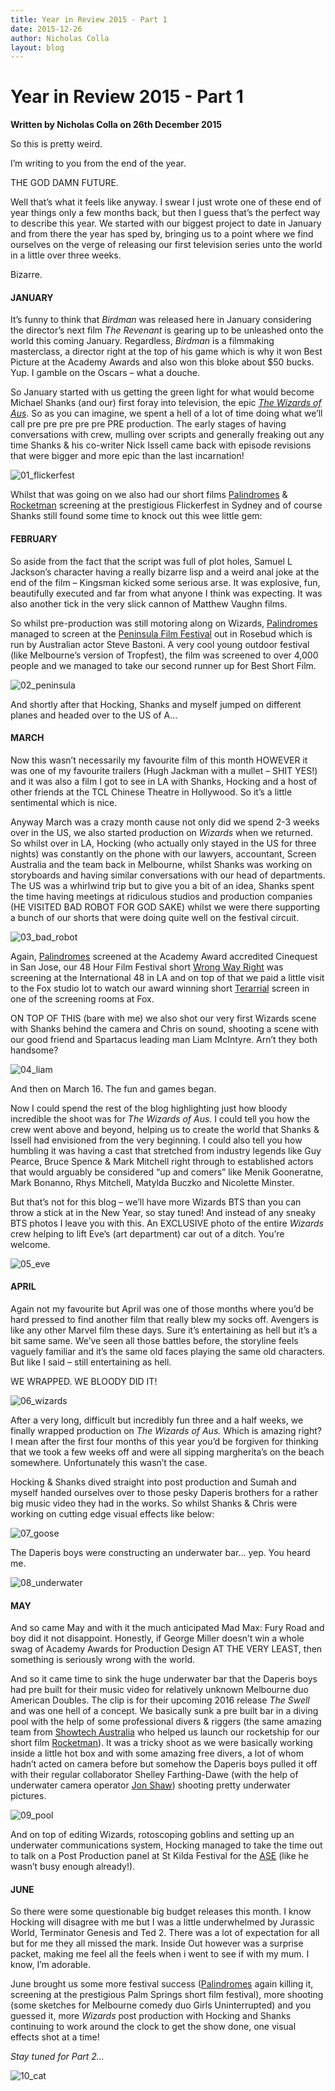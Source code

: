 ```yaml
---
title: Year in Review 2015 - Part 1
date: 2015-12-26
author: Nicholas Colla
layout: blog
---
```

# Year in Review 2015 - Part 1

**Written by Nicholas Colla on 26th December 2015**

So this is pretty weird.

I’m writing to you from the end of the year.

THE GOD DAMN FUTURE.

Well that’s what it feels like anyway. I swear I just wrote one of these end of year things only a few months back, but then I guess that’s the perfect way to describe this year. We started with our biggest project to date in January and from there the year has sped by, bringing us to a point where we find ourselves on the verge of releasing our first television series unto the world in a little over three weeks.

Bizarre.

#### JANUARY

It’s funny to think that *Birdman* was released here in January considering the director’s next film *The Revenant* is gearing up to be unleashed onto the world this coming January. Regardless, *Birdman* is a filmmaking masterclass, a director right at the top of his game which is why it won Best Picture at the Academy Awards and also won this bloke about $50 bucks. Yup. I gamble on the Oscars – what a douche.

So January started with us getting the green light for what would become Michael Shanks (and our) first foray into television, the epic *[The Wizards of Aus](./../portfolio/the-wizards-of-aus/)*. So as you can imagine, we spent a hell of a lot of time doing what we’ll call pre pre pre pre pre PRE production. The early stages of having conversations with crew, mulling over scripts and generally freaking out any time Shanks & his co-writer Nick Issell came back with episode revisions that were bigger and more epic than the last incarnation!

![01_flickerfest](/static/blog/12-01_flickerfest.jpg)

Whilst that was going on we also had our short films [Palindromes](./../portfolio/palindromes/) & [Rocketman](./../portfolio/rocketman/) screening at the prestigious Flickerfest in Sydney and of course Shanks still found some time to knock out this wee little gem:

#### FEBRUARY

So aside from the fact that the script was full of plot holes, Samuel L Jackson’s character having a really bizarre lisp and a weird anal joke at the end of the film – Kingsman kicked some serious arse. It was explosive, fun, beautifully executed and far from what anyone I think was expecting. It was also another tick in the very slick cannon of Matthew Vaughn films.

So whilst pre-production was still motoring along on Wizards, [Palindromes](./../portfolio/palindromes/) managed to screen at the [Peninsula Film Festival](http://www.peninsulashortfilmfest.com.au) out in Rosebud which is run by Australian actor Steve Bastoni. A very cool young outdoor festival (like Melbourne’s version of Tropfest), the film was screened to over 4,000 people and we managed to take our second runner up for Best Short Film.

![02_peninsula](/static/blog/12-02_peninsula.png)

And shortly after that Hocking, Shanks and myself jumped on different planes and headed over to the US of A…

#### MARCH

Now this wasn’t necessarily my favourite film of this month HOWEVER it was one of my favourite trailers (Hugh Jackman with a mullet – SHIT YES!) and it was also a film I got to see in LA with Shanks, Hocking and a host of other friends at the TCL Chinese Theatre in Hollywood. So it’s a little sentimental which is nice.

Anyway March was a crazy month cause not only did we spend 2-3 weeks over in the US, we also started production on *Wizards* when we returned. So whilst over in LA, Hocking (who actually only stayed in the US for three nights) was constantly on the phone with our lawyers, accountant, Screen Australia and the team back in Melbourne, whilst Shanks was working on storyboards and having similar conversations with our head of departments. The US was a whirlwind trip but to give you a bit of an idea, Shanks spent the time having meetings at ridiculous studios and production companies (HE VISITED BAD ROBOT FOR GOD SAKE) whilst we were there supporting a bunch of our shorts that were doing quite well on the festival circuit.

![03_bad_robot](/static/blog/12-03_bad_robot.png)

Again, [Palindromes](./../portfolio/palindromes/) screened at the Academy Award accredited Cinequest in San Jose, our 48 Hour Film Festival short [Wrong Way Right](./../portfolio/wrong-way-right/) was screening at the International 48 in LA and on top of that we paid a little visit to the Fox studio lot to watch our award winning short [Terarrial](./../portfolio/terrarial/) screen in one of the screening rooms at Fox.

ON TOP OF THIS (bare with me) we also shot our very first Wizards scene with Shanks behind the camera and Chris on sound, shooting a scene with our good friend and Spartacus leading man Liam McIntyre. Arn’t they both handsome?

![04_liam](/static/blog/12-04_liam.jpg)

And then on March 16. The fun and games began.

Now I could spend the rest of the blog highlighting just how bloody incredible the shoot was for *The* *Wizards of Aus.* I could tell you how the crew went above and beyond, helping us to create the world that Shanks & Issell had envisioned from the very beginning. I could also tell you how humbling it was having a cast that stretched from industry legends like Guy Pearce, Bruce Spence & Mark Mitchell right through to established actors that would arguably be considered “up and comers” like Menik Gooneratne, Mark Bonanno, Rhys Mitchell, Matylda Buczko and Nicolette Minster.

But that’s not for this blog – we’ll have more Wizards BTS than you can throw a stick at in the New Year, so stay tuned! And instead of any sneaky BTS photos I leave you with this. An EXCLUSIVE photo of the entire *Wizards* crew helping to lift Eve’s (art department) car out of a ditch. You’re welcome.

![05_eve](/static/blog/12-05_eve.jpg)

#### APRIL

Again not my favourite but April was one of those months where you’d be hard pressed to find another film that really blew my socks off. Avengers is like any other Marvel film these days. Sure it’s entertaining as hell but it’s a bit same same. We’ve seen all those battles before, the storyline feels vaguely familiar and it’s the same old faces playing the same old characters. But like I said – still entertaining as hell.

WE WRAPPED. WE BLOODY DID IT!

![06_wizards](/static/blog/12-06_wizards.jpg)

After a very long, difficult but incredibly fun three and a half weeks, we finally wrapped production on *The* *Wizards of Aus.* Which is amazing right? I mean after the first four months of this year you’d be forgiven for thinking that we took a few weeks off and were all sipping margherita’s on the beach somewhere. Unfortunately this wasn’t the case.

Hocking & Shanks dived straight into post production and Sumah and myself handed ourselves over to those pesky Daperis brothers for a rather big music video they had in the works. So whilst Shanks & Chris were working on cutting edge visual effects like below:

![07_goose](/static/blog/12-07_goose.png)

The Daperis boys were constructing an underwater bar… yep. You heard me.

![08_underwater](/static/blog/12-08_underwater.png)

#### MAY

And so came May and with it the much anticipated Mad Max: Fury Road and boy did it not disappoint. Honestly, if George Miller doesn’t win a whole swag of Academy Awards for Production Design AT THE VERY LEAST, then something is seriously wrong with the world.

And so it came time to sink the huge underwater bar that the Daperis boys had pre built for their music video for relatively unknown Melbourne duo American Doubles. The clip is for their upcoming 2016 release *The Swell* and was one hell of a concept. We basically sunk a pre built bar in a diving pool with the help of some professional divers & riggers (the same amazing team from [Showtech Australia](http://www.showtechaustralia.com.au) who helped us launch our rocketship for our short film [Rocketman](./../portfolio/rocketman/)). It was a tricky shoot as we were basically working inside a little hot box and with some amazing free divers, a lot of whom hadn’t acted on camera before but somehow the Daperis boys pulled it off with their regular collaborator Shelley Farthing-Dawe (with the help of underwater camera operator [Jon Shaw](http://ginclearfilm.com)) shooting pretty underwater pictures.

![09_pool](/static/blog/12-09_pool.png)

And on top of editing Wizards, rotoscoping goblins and setting up an underwater communications system, Hocking managed to take the time out to talk on a Post Production panel at St Kilda Festival for the [ASE](http://www.screeneditors.com.au) (like he wasn’t busy enough already!).

#### JUNE

So there were some questionable big budget releases this month. I know Hocking will disagree with me but I was a little underwhelmed by Jurassic World, Terminator Genesis and Ted 2. There was a lot of expectation for all but for me they all missed the mark. Inside Out however was a surprise packet, making me feel all the feels when i went to see if with my mum. I know, I’m adorable.

June brought us some more festival success ([Palindromes](./../portfolio/palindromes/) again killing it, screening at the prestigious Palm Springs short film festival), more shooting (some sketches for Melbourne comedy duo Girls Uninterrupted) and you guessed it, more *Wizards* post production with Hocking and Shanks continuing to work around the clock to get the show done, one visual effects shot at a time!

*Stay tuned for Part 2…*

![10_cat](/static/blog/12-10_cat.png)
